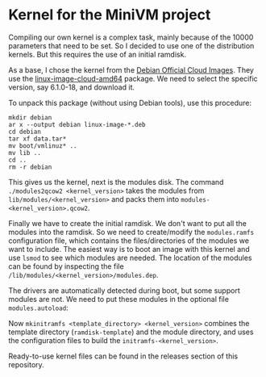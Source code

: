 # Kernel for the MiniVM project

Compiling our own kernel is a complex task, mainly
because of the 10000 parameters that need to be set.
So I decided to use one of the distribution kernels.
But this requires the use of an initial ramdisk.

As a base, I chose the kernel from the
[Debian Official Cloud Images](https://cloud.debian.org/images/cloud/).
They use the [linux-image-cloud-amd64](https://packages.debian.org/bookworm/linux-image-cloud-amd64) package.
We need to select the specific version, say 6.1.0-18, and download it.

To unpack this package (without using Debian tools), use this procedure:

```
mkdir debian
ar x --output debian linux-image-*.deb
cd debian
tar xf data.tar*
mv boot/vmlinuz* ..
mv lib ..
cd ..
rm -r debian
```

This gives us the kernel, next is the modules disk.
The command `./modules2qcow2 <kernel_version>` takes the modules
from `lib/modules/<kernel_version>` and packs them into
`modules-<kernel_version>.qcow2`.

Finally we have to create the initial ramdisk.
We don't want to put all the modules into the ramdisk.
So we need to create/modify the `modules.ramfs` configuration file,
which contains the files/directories of the modules we want to include.
The easiest way is to boot an image with this kernel and
use `lsmod` to see which modules are needed.
The location of the modules can be found by inspecting the file
`/lib/modules/<kernel_version>/modules.dep`.

The drivers are automatically detected during boot,
but some support modules are not.
We need to put these modules in the optional file `modules.autoload`:

Now `mkinitramfs <template_directory> <kernel_version>`
combines the template directory (`ramdisk-template`) and the module directory,
and uses the configuration files to build the `initramfs-<kernel_version>`.

Ready-to-use kernel files can be found in the releases section
of this repository.
